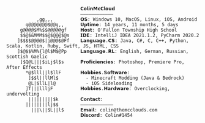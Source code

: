                                𝗖𝗼𝗹𝗶𝗻𝗠𝗰𝗖𝗹𝗼𝘂𝗱                        
                               ———————————— 
               ,gg,,,          𝗢𝗦: Windows 10, MacOS, Linux, iOS, Android
           g@@@@@@@$@@g,,      𝗨𝗽𝘁𝗶𝗺𝗲: 14 years, 11 months, 5 days
         g@@@@$M%$$@@@@@gf     𝗛𝗼𝘀𝘁: O'Fallon Township High School
         $$@$&MMM$$@$@@@$@s    𝗜𝗗𝗘: IntelliJ IDEA 2021.1.2, PyCharm 2020.2
        ]$$$$@@@@$|j@@@$@Ff    𝗟𝗮𝗻𝗴𝘂𝗮𝗴𝗲.𝗖𝗦: Java, C#, C, C++, Python, Scala, Kotlin, Ruby, Swift, JS, HTML, CSS
        ]$@$$%M%{l@l$M$@Pp     𝗟𝗮𝗻𝗴𝘂𝗮𝗴𝗲.𝗥𝗟: English, German, Russian, Scottish Gaelic
         ]$Q@L|||$iLj$l$s      𝗣𝗿𝗼𝗳𝗶𝗰𝗶𝗲𝗻𝗰𝗶𝗲𝘀: Photoshop, Premiere Pro, After Effects
           *@$lll||l$llF       𝗛𝗼𝗯𝗯𝗶𝗲𝘀.𝗦𝗼𝗳𝘁𝘄𝗮𝗿𝗲: 
            ]$$l||llMl$          - Minecraft Modding (Java & Bedrock)
            @L|$llL|l@           - iOS Sideloading
           ]T|||llljF          𝗛𝗼𝗯𝗯𝗶𝗲𝘀.𝗛𝗮𝗿𝗱𝘄𝗮𝗿𝗲: Overclocking, undervolting
            |||||||||$k        𝗖𝗼𝗻𝘁𝗮𝗰𝘁:
           ||||||||lj$$        ———————————— 
             |||\||$L||l$      𝗘𝗺𝗮𝗶𝗹: colin@themcclouds.com
                               𝗗𝗶𝘀𝗰𝗼𝗿𝗱: Colin#1454
                               

